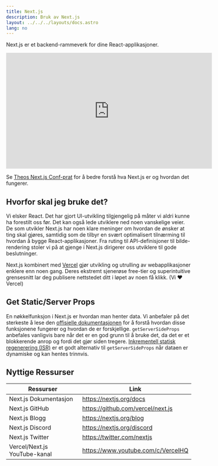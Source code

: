 ```yaml
---
title: Next.js
description: Bruk av Next.js
layout: ../../../layouts/docs.astro
lang: no
---
```


Next.js er et backend-rammeverk for dine React-applikasjoner.

<div class="embed">
<iframe width="560" height="315" src="https://www.youtube.com/embed/W4UhNo3HAMw" title="Next.js is a backend framework" frameborder="0" allow="accelerometer; autoplay; clipboard-write; encrypted-media; gyroscope; picture-in-picture" allowfullscreen></iframe>
</div>

Se [Theos Next.js Conf-prat](https://www.youtube.com/watch?v=W4UhNo3HAMw) for å bedre forstå hva Next.js er og hvordan det fungerer.

## Hvorfor skal jeg bruke det?

Vi elsker React. Det har gjort UI-utvikling tilgjengelig på måter vi aldri kunne ha forestilt oss før. Det kan også lede utviklere ned noen vanskelige veier. De som utvikler Next.js har noen klare meninger om hvordan de ønsker at ting skal gjøres, samtidig som de tilbyr en svært optimalisert tilnærming til hvordan å bygge React-applikasjoner. Fra ruting til API-definisjoner til bilde-rendering stoler vi på at gjenge i Next.js dirigerer oss utviklere til gode beslutninger.

Next.js kombinert med [Vercel](https://vercel.com/) gjør utvikling og utrulling av webapplikasjoner enklere enn noen gang. Deres ekstremt sjenerøse free-tier og superintuitive grensesnitt lar deg publisere nettstedet ditt i løpet av noen få klikk. (Vi ❤️ Vercel)

## Get Static/Server Props

En nøkkelfunksjon i Next.js er hvordan man henter data. Vi anbefaler på det sterkeste å lese den [offisielle dokumentasjonen](https://nextjs.org/docs/basic-features/data-fetching) for å forstå hvordan disse funksjonene fungerer og hvordan de er forskjellige. `getServerSideProps` anbefales vanligvis bare når det er en god grunn til å bruke det, da det er et blokkerende anrop og fordi det gjør siden tregere. [Inkrementell statisk regenerering (ISR)](https://nextjs.org/docs/basic-features/data-fetching/incremental-static-regeneration) er et godt alternativ til `getServerSideProps` når dataen er dynamiske og kan hentes trinnvis.

## Nyttige Ressurser

| Ressurser                    | Link                               |
| ---------------------------- | ---------------------------------- |
| Next.js Dokumentasjon        | https://nextjs.org/docs            |
| Next.js GitHub               | https://github.com/vercel/next.js  |
| Next.js Blogg                | https://nextjs.org/blog            |
| Next.js Discord              | https://nextjs.org/discord         |
| Next.js Twitter              | https://twitter.com/nextjs         |
| Vercel/Next.js YouTube-kanal | https://www.youtube.com/c/VercelHQ |
